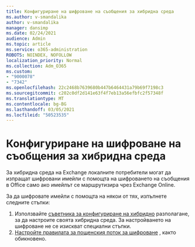 ```yaml
---
title: Конфигуриране на шифроване на съобщения за хибридна среда
ms.author: v-smandalika
author: v-smandalika
manager: dansimp
ms.date: 02/24/2021
audience: Admin
ms.topic: article
ms.service: o365-administration
ROBOTS: NOINDEX, NOFOLLOW
localization_priority: Normal
ms.collection: Adm_O365
ms.custom:
- "9000078"
- "7342"
ms.openlocfilehash: 22c2468b7639680b447b6464431a79b69f7198c3
ms.sourcegitcommit: c202c0df2d141e63f4f7eb13a56efbfc2f57348f
ms.translationtype: MT
ms.contentlocale: bg-BG
ms.lasthandoff: 03/05/2021
ms.locfileid: "50523535"
---
```

# <a name="configure-message-encryption-for-a-hybrid-environment"></a>Конфигуриране на шифроване на съобщения за хибридна среда

За хибридна среда на Exchange локалните потребители могат да изпращат шифровани имейли с помощта на шифроването на съобщения в Office само ако имейлът се маршрутизира чрез Exchange Online.

За да шифровате имейли с помощта на някои от тях, изпълнете следните стъпки:

1. Използвайте [съветника за конфигуриране на хибридно](https://docs.microsoft.com/Exchange/hybrid-configuration-wizard) разполагане, за да настроите своята хибридна среда. За настройването на шифроване не се изискват специални стъпки.
2. [Настройте правилата за пощенския поток за шифроване](https://docs.microsoft.com/microsoft-365/compliance/define-mail-flow-rules-to-encrypt-email) , както обикновено.


